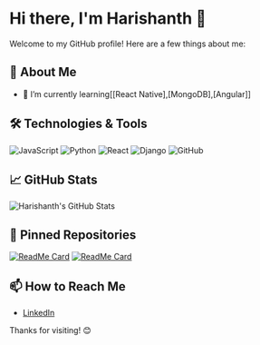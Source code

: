 # Hi there, I'm Harishanth 👋

Welcome to my GitHub profile! Here are a few things about me:

## 🚀 About Me
- 🌱 I’m currently learning[[React Native],[MongoDB],[Angular]]

## 🛠️ Technologies & Tools
![JavaScript](https://img.shields.io/badge/-JavaScript-black?style=flat-square&logo=javascript)
![Python](https://img.shields.io/badge/-Python-3776AB?style=flat-square&logo=python)
![React](https://img.shields.io/badge/-React-black?style=flat-square&logo=react)
![Django](https://img.shields.io/badge/-Django-092E20?style=flat-square&logo=django)
![GitHub](https://img.shields.io/badge/-GitHub-181717?style=flat-square&logo=github)

## 📈 GitHub Stats
![Harishanth's GitHub Stats](https://github-readme-stats.vercel.app/api?username=it21201714&show_icons=true&hide_border=true)

## 📌 Pinned Repositories
[![ReadMe Card](https://github-readme-stats.vercel.app/api/pin/?username=it21201714&repo=DS-Project-Frontend)](https://github.com/it21201714/DS-Project-Frontend.git)
[![ReadMe Card](https://github-readme-stats.vercel.app/api/pin/?username=yourusername&repo=repository2)](https://github.com/yourusername/repository2)

## 📫 How to Reach Me
- [LinkedIn](https://www.linkedin.com/in/yourprofile/)


Thanks for visiting! 😊
